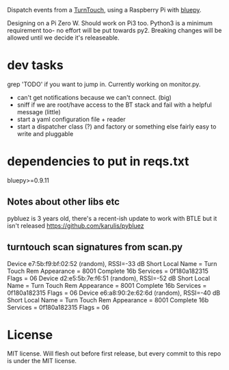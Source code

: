 
Dispatch events from a [TurnTouch](), using a Raspberry Pi with [bluepy](http://ianharvey.github.io/bluepy-doc/index.html).

Designing on a Pi Zero W. Should work on Pi3 too. Python3 is a minimum requirement too- no effort will be put towards py2. Breaking changes will be allowed until we decide it's releaseable.

# dev tasks

grep 'TODO' if you want to jump in. Currently working on monitor.py.

* can't get notifications because we can't connect. (big)
* sniff if we are root/have access to the BT stack and fail with a helpful message (little)
* start a yaml configuration file + reader
* start a dispatcher class (?) and factory or something else fairly easy to write and pluggable


# dependencies to put in reqs.txt
bluepy>=0.9.11



## Notes about other libs etc
pybluez is 3 years old, there's a recent-ish update to work with BTLE but it isn't released
  https://github.com/karulis/pybluez


## turntouch scan signatures from scan.py
Device e7:5b:f9:bf:02:52 (random), RSSI=-33 dB
  Short Local Name = Turn Touch Rem
  Appearance = 8001
  Complete 16b Services = 0f180a182315
  Flags = 06
Device d2:e5:5b:7e:f6:51 (random), RSSI=-52 dB
  Short Local Name = Turn Touch Rem
  Appearance = 8001
  Complete 16b Services = 0f180a182315
  Flags = 06
Device e6:a8:90:2e:62:6d (random), RSSI=-40 dB
  Short Local Name = Turn Touch Rem
  Appearance = 8001
  Complete 16b Services = 0f180a182315
  Flags = 06


# License

MIT license. Will flesh out before first release, but every commit to this repo is under the MIT license.
